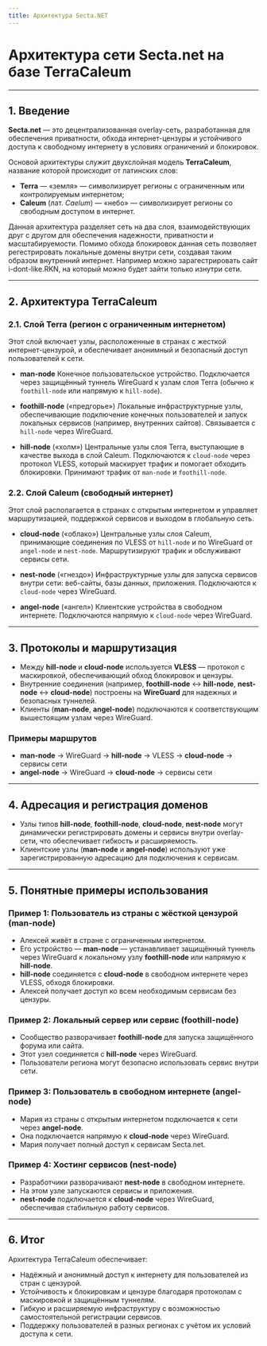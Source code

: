 ```yaml
---
title: Архитектура Secta.NET
---
```



# Архитектура сети Secta.net на базе TerraCaleum

---

## 1. Введение

**Secta.net** — это децентрализованная overlay-сеть, разработанная для обеспечения приватности, обхода интернет-цензуры и устойчивого доступа к свободному интернету в условиях ограничений и блокировок.

Основой архитектуры служит двухслойная модель **TerraCaleum**, название которой происходит от латинских слов:

* **Terra** — «земля» — символизирует регионы с ограниченным или контролируемым интернетом;
* **Caleum** (лат. *Caelum*) — «небо» — символизирует регионы со свободным доступом в интернет.

Данная архитектура разделяет сеть на два слоя, взаимодействующих друг с другом для обеспечения надежности, приватности и масштабируемости. Помимо обхода блокировок данная сеть позволяет регестрировать локальные домены внутри сети, создавая таким образом внутренний интернет. Например можно зарагестрировать сайт i-dont-like.RKN, на который можно будет зайти только изнутри сети.

---

## 2. Архитектура TerraCaleum

### 2.1. Слой Terra (регион с ограниченным интернетом)

Этот слой включает узлы, расположенные в странах с жесткой интернет-цензурой, и обеспечивает анонимный и безопасный доступ пользователей к сети.

* **man-node**
  Конечное пользовательское устройство.
  Подключается через защищённый туннель WireGuard к узлам слоя Terra (обычно к `foothill-node` или напрямую к `hill-node`).

* **foothill-node** («предгорье»)
  Локальные инфраструктурные узлы, обеспечивающие подключение конечных пользователей и запуск локальных сервисов (например, внутренних сайтов).
  Связывается с `hill-node` через WireGuard.

* **hill-node** («холм»)
  Центральные узлы слоя Terra, выступающие в качестве выхода в слой Caleum.
  Подключаются к `cloud-node` через протокол VLESS, который маскирует трафик и помогает обходить блокировки.
  Принимают трафик от `man-node` и `foothill-node`.

### 2.2. Слой Caleum (свободный интернет)

Этот слой располагается в странах с открытым интернетом и управляет маршрутизацией, поддержкой сервисов и выходом в глобальную сеть.

* **cloud-node** («облако»)
  Центральные узлы слоя Caleum, принимающие соединения по VLESS от `hill-node` и по WireGuard от `angel-node` и `nest-node`.
  Маршрутизируют трафик и обслуживают сервисы сети.

* **nest-node** («гнездо»)
  Инфраструктурные узлы для запуска сервисов внутри сети: веб-сайты, базы данных, приложения.
  Подключаются к `cloud-node` через WireGuard.

* **angel-node** («ангел»)
  Клиентские устройства в свободном интернете.
  Подключаются напрямую к `cloud-node` через WireGuard.

---

## 3. Протоколы и маршрутизация

* Между **hill-node** и **cloud-node** используется **VLESS** — протокол с маскировкой, обеспечивающий обход блокировок и цензуры.
* Внутренние соединения (например, **foothill-node** ↔ **hill-node**, **nest-node** ↔ **cloud-node**) построены на **WireGuard** для надежных и безопасных туннелей.
* Клиенты (**man-node**, **angel-node**) подключаются к соответствующим вышестоящим узлам через WireGuard.

### Примеры маршрутов

* **man-node** → WireGuard → **hill-node** → VLESS → **cloud-node** → сервисы сети
* **angel-node** → WireGuard → **cloud-node** → сервисы сети

---

## 4. Адресация и регистрация доменов

* Узлы типов **hill-node**, **foothill-node**, **cloud-node**, **nest-node** могут динамически регистрировать домены и сервисы внутри overlay-сети, что обеспечивает гибкость и расширяемость.
* Клиентские узлы (**man-node** и **angel-node**) используют уже зарегистрированную адресацию для подключения к сервисам.

---

## 5. Понятные примеры использования

### Пример 1: Пользователь из страны с жёсткой цензурой (man-node)

* Алексей живёт в стране с ограниченным интернетом.
* Его устройство — **man-node** — устанавливает защищённый туннель через WireGuard к локальному узлу **foothill-node** или напрямую к **hill-node**.
* **hill-node** соединяется с **cloud-node** в свободном интернете через VLESS, обходя блокировки.
* Алексей получает доступ ко всем необходимым сервисам без цензуры.

### Пример 2: Локальный сервер или сервис (foothill-node)

* Сообщество разворачивает **foothill-node** для запуска защищённого форума или сайта.
* Этот узел соединяется с **hill-node** через WireGuard.
* Пользователи региона могут безопасно использовать сервис внутри сети.

### Пример 3: Пользователь в свободном интернете (angel-node)

* Мария из страны с открытым интернетом подключается к сети через **angel-node**.
* Она подключается напрямую к **cloud-node** через WireGuard.
* Мария получает полный доступ к сервисам Secta.net.

### Пример 4: Хостинг сервисов (nest-node)

* Разработчики разворачивают **nest-node** в свободном интернете.
* На этом узле запускаются сервисы и приложения.
* **nest-node** подключается к **cloud-node** через WireGuard, обеспечивая стабильную работу сервисов.

---

## 6. Итог

Архитектура TerraCaleum обеспечивает:

* Надёжный и анонимный доступ к интернету для пользователей из стран с цензурой.
* Устойчивость к блокировкам и цензуре благодаря протоколам с маскировкой и защищённым туннелям.
* Гибкую и расширяемую инфраструктуру с возможностью самостоятельной регистрации сервисов.
* Поддержку пользователей в разных регионах с учётом их условий доступа к сети.


